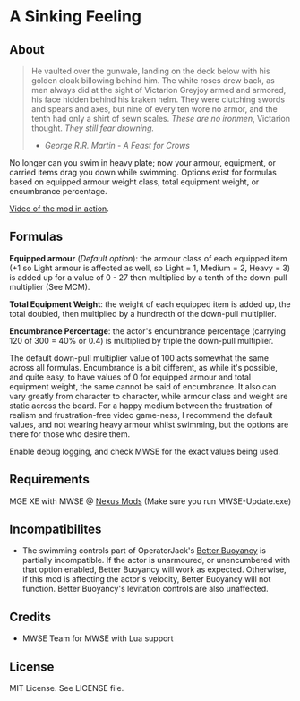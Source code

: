 # A Sinking Feeling #

## About ##

>He vaulted over the gunwale, landing on the deck below with his golden cloak billowing behind him. The white roses drew back, as men
>always did at the sight of Victarion Greyjoy armed and armored, his face hidden behind his kraken helm. They were clutching swords and
>spears and axes, but nine of every ten wore no armor, and the tenth had only a shirt of sewn scales. _These are no ironmen_, Victarion
>thought. _They still fear drowning._
>- _George R.R. Martin - A Feast for Crows_

No longer can you swim in heavy plate; now your armour, equipment, or carried items drag you down while swimming. Options exist for formulas
based on equipped armour weight class, total equipment weight, or encumbrance percentage.

[Video of the mod in action](https://gfycat.com/needysevereisabellineshrike).

## Formulas ##

**Equipped armour** (*Default option*): the armour class of each equipped item (+1 so Light armour is affected as well,
so Light = 1, Medium = 2, Heavy = 3) is added up for a value of 0 - 27 then multiplied by a tenth of the down-pull multiplier (See MCM).

**Total Equipment Weight**: the weight of each equipped item is added up, the total doubled, then multiplied by a hundredth of the down-pull multiplier.

**Encumbrance Percentage**: the actor's encumbrance percentage (carrying 120 of 300 = 40% or 0.4) is multiplied by triple the down-pull multiplier.

The default down-pull multiplier value of 100 acts somewhat the same across all formulas. Encumbrance is a bit different, as while it's possible,
and quite easy, to have values of 0 for equipped armour and total equipment weight, the same cannot be said of encumbrance. It also can
vary greatly from character to character, while armour class and weight are static across the board. For a happy medium between the frustration
of realism and frustration-free video game-ness, I recommend the default values, and not wearing heavy armour whilst swimming, but the options
are there for those who desire them.

Enable debug logging, and check MWSE for the exact values being used.

## Requirements ##
MGE XE with MWSE @ [Nexus Mods](https://www.nexusmods.com/morrowind/mods/41102) \(Make sure you run MWSE-Update.exe\)

## Incompatibilites ##

* The swimming controls part of OperatorJack's [Better Buoyancy](https://www.nexusmods.com/morrowind/mods/48929) is partially incompatible.
If the actor is unarmoured, or unencumbered with that option enabled, Better Buoyancy will work as expected. Otherwise, if this mod is affecting
the actor's velocity, Better Buoyancy will not function. Better Buoyancy's levitation controls are also unaffected.

## Credits ##

* MWSE Team for MWSE with Lua support

## License ##

MIT License. See LICENSE file.
